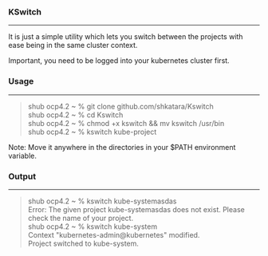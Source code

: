 ### KSwitch
-----------

It is just a simple utility which lets you switch between the projects with ease being in the same cluster context. 

Important, you need to be logged into your kubernetes cluster first. 

### Usage
---------

> shub ocp4.2 ~ % git clone github.com/shkatara/Kswitch  
> shub ocp4.2 ~ % cd Kswitch  
> shub ocp4.2 ~ % chmod +x kswitch && mv kswitch /usr/bin  
> shub ocp4.2 ~ % kswitch kube-project

Note: Move it anywhere in the directories in your $PATH environment variable.

### Output
----------
> shub ocp4.2 ~ %  kswitch kube-systemasdas  
Error: The given project kube-systemasdas does not exist. Please check the name of your project.  
> shub ocp4.2 ~ %  kswitch kube-system  
Context "kubernetes-admin@kubernetes" modified.  
Project switched to kube-system.  

